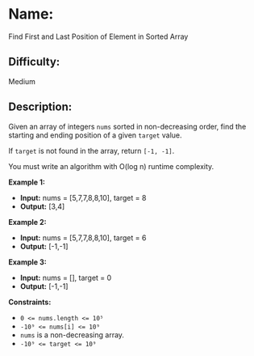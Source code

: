 # Name: 
Find First and Last Position of Element in Sorted Array

## Difficulty: 
Medium

## Description: 
Given an array of integers `nums` sorted in non-decreasing order, find the starting and ending position of a given `target` value.

If `target` is not found in the array, return `[-1, -1]`.

You must write an algorithm with O(log n) runtime complexity.

**Example 1:**

- **Input:** nums = [5,7,7,8,8,10], target = 8
- **Output:** [3,4]

**Example 2:**

- **Input:** nums = [5,7,7,8,8,10], target = 6
- **Output:** [-1,-1]

**Example 3:**

- **Input:** nums = [], target = 0
- **Output:** [-1,-1]

**Constraints:**

- `0 <= nums.length <= 10⁵`
- `-10⁹ <= nums[i] <= 10⁹`
- `nums` is a non-decreasing array.
- `-10⁹ <= target <= 10⁹`